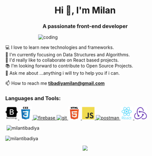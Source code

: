 <!--
**MilanTibadiya/MilanTibadiya** is a ✨ _special_ ✨ repository because its `README.md` (this file) appears on your GitHub profile.
-->
 
<h1 align="center">Hi 👋, I'm Milan</h1>
<h3 align="center">A passionate front-end developer</h3>

<img align="right" width=400 alt="coding" src="https://media2.giphy.com/media/qgQUggAC3Pfv687qPC/giphy.gif">
<p align="left">
<p align="left"> <a href="https://twitter.com/" target="blank"><img src="https://img.shields.io/twitter/follow/?logo=twitter&style=for-the-badge" alt="" /></a> </p>

💻 I love to learn new technologies and frameworks. <br>
🌱 I'm currently focusing on Data Structures and Algorithms. <br>
👯 I'd really like to collaborate on React based projects.<br>
📚 I'm looking forward to contribute to Open Source Projects. <br>
💬 Ask me about ...anything i will try to help you if i can. <br>
<!-- 🌱 I’m currently learning **DSA,React...** -->

📫 How to reach me **tibadiyamilan@gmail.com**

<!-- <h3 align="left">Connect with me:</h3>
<p align="left">
<a href="https://www.linkedin.com/in/milan-tibadiya-659386206/" target="blank"><img align="center" src="https://raw.githubusercontent.com/rahuldkjain/github-profile-readme-generator/master/src/images/icons/Social/linked-in-alt.svg" alt="milan tibadiya" height="30" width="40" /></a>
 <a href="https://instagram.com/milan____2_4" target="blank"><img align="center" src="https://raw.githubusercontent.com/rahuldkjain/github-profile-readme-generator/master/src/images/icons/Social/instagram.svg" alt="milan____2_4" height="30" width="40" /></a>
 <a href="https://discord.gg/VvF4mrp9" target="blank"><img align="center" src="https://raw.githubusercontent.com/rahuldkjain/github-profile-readme-generator/master/src/images/icons/Social/discord.svg" alt="https://discord.gg/aUPhtbpx" height="30" width="40" /></a>
</p> -->

<h3 align="left" height="40">Languages and Tools:</h3>
<p align="left"> <a href="https://getbootstrap.com" target="_blank" rel="noreferrer"> <img src="https://raw.githubusercontent.com/devicons/devicon/master/icons/bootstrap/bootstrap-plain-wordmark.svg" alt="bootstrap" width="40" height="40"/> </a> <a href="https://www.w3schools.com/css/" target="_blank" rel="noreferrer"> <img src="https://raw.githubusercontent.com/devicons/devicon/master/icons/css3/css3-original-wordmark.svg" alt="css3" width="40" height="40"/> </a> <a href="https://firebase.google.com/" target="_blank" rel="noreferrer"> <img src="https://www.vectorlogo.zone/logos/firebase/firebase-icon.svg" alt="firebase" width="40" height="40"/> </a> <a href="https://git-scm.com/" target="_blank" rel="noreferrer"> <img src="https://www.vectorlogo.zone/logos/git-scm/git-scm-icon.svg" alt="git" width="40" height="40"/> </a> <a href="https://www.w3.org/html/" target="_blank" rel="noreferrer"> <img src="https://raw.githubusercontent.com/devicons/devicon/master/icons/html5/html5-original-wordmark.svg" alt="html5" width="40" height="40"/> </a> <a href="https://developer.mozilla.org/en-US/docs/Web/JavaScript" target="_blank" rel="noreferrer"> <img src="https://raw.githubusercontent.com/devicons/devicon/master/icons/javascript/javascript-original.svg" alt="javascript" width="40" height="40"/> </a> <a href="https://postman.com" target="_blank" rel="noreferrer"> <img src="https://www.vectorlogo.zone/logos/getpostman/getpostman-icon.svg" alt="postman" width="40" height="40"/> </a> <a href="https://reactjs.org/" target="_blank" rel="noreferrer"> <img src="https://raw.githubusercontent.com/devicons/devicon/master/icons/react/react-original-wordmark.svg" alt="react" width="40" height="40"/> </a> <a href="https://redux.js.org" target="_blank" rel="noreferrer"> <img src="https://raw.githubusercontent.com/devicons/devicon/master/icons/redux/redux-original.svg" alt="redux" width="40" height="40"/> </a> </p>

<!-- <p><img align="right" top="100" src="https://github-readme-stats.vercel.app/api/top-langs?username=milantibadiya&show_icons=true&locale=en&layout=compact" alt="milantibadiya" /></p> -->
 
<p>&nbsp;<img align="center" src="https://github-readme-stats.vercel.app/api?username=milantibadiya&show_icons=true&locale=en" alt="milantibadiya" /></p>

<p><img align="center" src="https://github-readme-streak-stats.herokuapp.com/?user=milantibadiya&" alt="milantibadiya" /></p>


 <p align="center" height="100px"><img  src="https://raw.githubusercontent.com/Trilokia/Trilokia/379277808c61ef204768a61bbc5d25bc7798ccf1/bottom_header.svg"></p>
   


 
